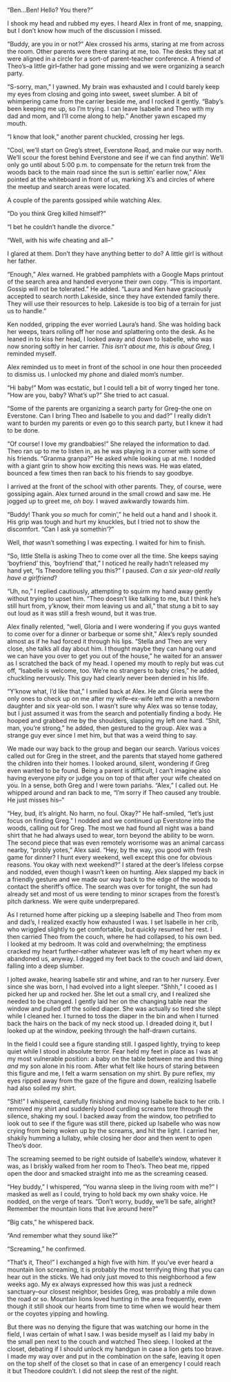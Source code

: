 “Ben…Ben! Hello? You there?”

I shook my head and rubbed my eyes. I heard Alex in front of me, snapping, but I don’t know how much of the discussion I missed.

“Buddy, are you in or not?” Alex crossed his arms, staring at me from across the room. Other parents were there staring at me, too. The desks they sat at were aligned in a circle for a sort-of parent-teacher conference. A friend of Theo’s–a little girl–father had gone missing and we were organizing a search party.

“S-sorry, man,” I yawned. My brain was exhausted and I could barely keep my eyes from closing and going into sweet, sweet slumber. A bit of whimpering came from the carrier beside me, and I rocked it gently. “Baby’s been keeping me up, so I’m trying. I can leave Isabelle and Theo with my dad and mom, and I’ll come along to help.” Another yawn escaped my mouth.

“I know that look,” another parent chuckled, crossing her legs.

“Cool, we’ll start on Greg’s street, Everstone Road, and make our way north. We’ll scour the forest behind Everstone and see if we can find anythin’. We’ll only go until about 5:00 p.m. to compensate for the return trek from the woods back to the main road since the sun is settin’ earlier now,” Alex pointed at the whiteboard in front of us, marking X’s and circles of where the meetup and search areas were located.

A couple of the parents gossiped while watching Alex.

“Do you think Greg killed himself?”

“I bet he couldn’t handle the divorce.”

“Well, with his wife cheating and all–”

I glared at them. Don’t they have anything better to do? A little girl is without her father.

“Enough,” Alex warned. He grabbed pamphlets with a Google Maps printout of the search area and handed everyone their own copy. “This is important. Gossip will not be tolerated.” He added. “Laura and Ken have graciously accepted to search north Lakeside, since they have extended family there. They will use their resources to help. Lakeside is too big of a terrain for just us to handle.”

Ken nodded, gripping the ever worried Laura’s hand. She was holding back her weeps, tears rolling off her nose and splattering onto the desk. As he leaned in to kiss her head, I looked away and down to Isabelle, who was now snoring softly in her carrier. *This isn’t about me, this is about Greg,* I reminded myself.

Alex reminded us to meet in front of the school in one hour then proceeded to dismiss us. I unlocked my phone and dialed mom’s number.

“Hi baby!” Mom was ecstatic, but I could tell a bit of worry tinged her tone. “How are you, baby? What’s up?” She tried to act casual.

“Some of the parents are organizing a search party for Greg–the one on Everstone. Can I bring Theo and Isabelle to you and dad?” I really didn’t want to burden my parents or even go to this search party, but I knew it had to be done.

“Of course! I love my grandbabies!” She relayed the information to dad. Theo ran up to me to listen in, as he was playing in a corner with some of his friends. “Granma granpa?” He asked while looking up at me. I nodded with a giant grin to show how exciting this news was. He was elated, bounced a few times then ran back to his friends to say goodbye.

I arrived at the front of the school with other parents. They, of course, were gossiping again. Alex turned around in the small crowd and saw me. He jogged up to greet me, *oh boy.* I waved awkwardly towards him.

“Buddy! Thank you *so* much for comin’,” he held out a hand and I shook it. His grip was tough and hurt my knuckles, but I tried not to show the discomfort. “Can I ask ya somethin’?”

Well, *that* wasn’t something I was expecting. I waited for him to finish.

“So, little Stella is asking Theo to come over all the time. She keeps saying ‘boyfriend’ this, ‘boyfriend’ that,” I noticed he really hadn’t released my hand yet, “Is Theodore telling you this?” I paused. *Can a six year-old really have a girlfriend*?

“Uh, no,” I replied cautiously, attempting to squirm my hand away gently without trying to upset him. “Theo doesn’t like talking to me, but I think he’s still hurt from, y’know, their mom leaving us and all,” that stung a bit to say out loud as it was still a fresh wound, but it was true.

Alex finally relented, “well, Gloria and I were wondering if you guys wanted to come over for a dinner or barbeque or some shit,” Alex’s reply sounded almost as if he had forced it through his lips. “Stella and Theo are very close, she talks all day about him. I thought maybe they can hang out and we can have you over to get you out of the house,” he waited for an answer as I scratched the back of my head. I opened my mouth to reply but was cut off, “Isabelle is welcome, too. We’re no strangers to baby cries,” he added, chuckling nervously. This guy had clearly never been denied in his life.

“Y’know what, I’d like that,” I smiled back at Alex. He and Gloria were the only ones to check up on me after my wife–ex-wife left me with a newborn daughter and six year-old son. I wasn’t sure why Alex was so tense today, but I just assumed it was from the search and potentially finding a body. He hooped and grabbed me by the shoulders, slapping my left one hard. “Shit, man, you’re strong,” he added, then gestured to the group. Alex was a strange guy ever since I met him, but that was a weird thing to say.

We made our way back to the group and began our search. Various voices called out for Greg in the street, and the parents that stayed home gathered the children into their homes. I looked around, silent, wondering if Greg even wanted to be found. Being a parent is difficult, I can’t imagine also having everyone pity or judge you on top of that after your wife cheated on you. In a sense, both Greg and I were town pariahs. “Alex,” I called out. He whipped around and ran back to me, “I’m sorry if Theo caused any trouble. He just misses his–”

“Hey, bud, it’s alright. No harm, no foul. Okay?” He half-smiled, “let’s just focus on finding Greg.” I nodded and we continued up Everstone into the woods, calling out for Greg. The most we had found all night was a band shirt that he had always used to wear, torn beyond the ability to be worn. The second piece that was even remotely worrisome was an animal carcass nearby, “probly yotes,” Alex said. “Hey, by the way, you good with fresh game for dinner? I hunt every weekend, well except this one for obvious reasons. You okay with next weekend?” I stared at the deer’s lifeless corpse and nodded, even though I wasn’t keen on hunting. Alex slapped my back in a friendly gesture and we made our way back to the edge of the woods to contact the sheriff’s office. The search was over for tonight, the sun had already set and most of us were tending to minor scrapes from the forest’s pitch darkness. We were quite underprepared.

As I returned home after picking up a sleeping Isabelle and Theo from mom and dad’s, I realized exactly how exhausted I was. I set Isabelle in her crib, who wriggled slightly to get comfortable, but quickly resumed her rest. I then carried Theo from the couch, where he had collapsed, to his own bed. I looked at my bedroom. It was cold and overwhelming; the emptiness cracked my heart further–rather whatever was left of my heart when my ex abandoned us, anyway. I dragged my feet back to the couch and laid down, falling into a deep slumber.

I jolted awake, hearing Isabelle stir and whine, and ran to her nursery. Ever since she was born, I had evolved into a light sleeper. “Shhh,” I cooed as I picked her up and rocked her. She let out a small cry, and I realized she needed to be changed. I gently laid her on the changing table near the window and pulled off the soiled diaper. She was actually so tired she slept while I cleaned her. I turned to toss the diaper in the bin and when I turned back the hairs on the back of my neck stood up. I dreaded doing it, but I looked up at the window, peeking through the half-drawn curtains.

In the field I could see a figure standing still. I gasped lightly, trying to keep quiet while I stood in absolute terror. Fear held my feet in place as I was at my most vulnerable position: a baby on the table between me and this thing *and* my son alone in his room. After what felt like hours of staring between this figure and me, I felt a warm sensation on my shirt. By pure reflex, my eyes ripped away from the gaze of the figure and down, realizing Isabelle had also soiled my shirt.

“Shit!” I whispered, carefully finishing and moving Isabelle back to her crib. I removed my shirt and suddenly blood curdling screams tore through the silence, shaking my soul. I backed away from the window, too petrified to look out to see if the figure was still there, picked up Isabelle who was now crying from being woken up by the screams, and hit the light. I carried her, shakily humming a lullaby, while closing her door and then went to open Theo’s door.

The screaming seemed to be right outside of Isabelle’s window, whatever it was, as I briskly walked from her room to Theo’s. Theo beat me, ripped open the door and smacked straight into me as the screaming ceased.

“Hey buddy,” I whispered, “You wanna sleep in the living room with me?” I masked as well as I could, trying to hold back my own shaky voice. He nodded, on the verge of tears. “Don’t worry, buddy, we’ll be safe, alright? Remember the mountain lions that live around here?”

“Big cats,” he whispered back.

“And remember what they sound like?”

“Screaming,” he confirmed.

“That’s it, Theo!” I exchanged a high five with him. If you've ever heard a mountain lion screaming, it is probably the most terrifying thing that you can hear out in the sticks. We had only just moved to this neighborhood a few weeks ago. My ex always expressed how this was just a redneck sanctuary–our closest neighbor, besides Greg, was probably a mile down the road or so. Mountain lions loved hunting in the area frequently, even though it still shook our hearts from time to time when we would hear them or the coyotes yipping and howling.

But there was no denying the figure that was watching our home in the field, I was certain of what I saw. I was beside myself as I laid my baby in the small pen next to the couch and watched Theo sleep. I looked at the closet, debating if I should unlock my handgun in case a lion gets too brave. I made my way over and put in the combination on the safe, leaving it open on the top shelf of the closet so that in case of an emergency I could reach it but Theodore couldn’t. I did not sleep the rest of the night.

&#x200B;